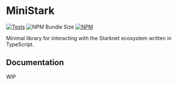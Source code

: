 # MiniStark

[![Tests](https://github.com/SithSwap/ministark/actions/workflows/build-test.yml/badge.svg)](https://github.com/SithSwap/ministark/actions/workflows/build-test.yml)
![NPM Bundle Size](https://img.shields.io/bundlephobia/minzip/ministark)
[![NPM](https://img.shields.io/npm/v/ministark)](https://www.npmjs.com/package/ministark)

Minimal library for interacting with the Starknet ecosystem written in TypeScript.

## Documentation

WIP
